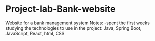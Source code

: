 # Project-lab-Bank-website
Website for a bank management system
Notes:
-spent the first weeks studying the technologies to use in the project: Java, Spring Boot, JavaScript, React, html, CSS
